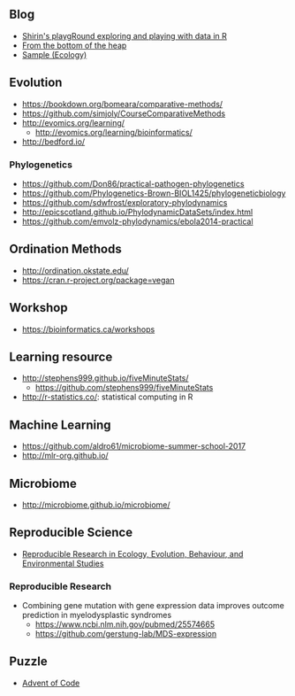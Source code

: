 ## Blog

+ [Shirin's playgRound exploring and playing with data in R](https://shiring.github.io/)
+ [From the bottom of the heap](https://www.fromthebottomoftheheap.net/)
+ [Sample (Ecology)](https://jonlefcheck.net/)

## Evolution

+ <https://bookdown.org/bomeara/comparative-methods/>
+ <https://github.com/simjoly/CourseComparativeMethods>
+ <http://evomics.org/learning/>
    - <http://evomics.org/learning/bioinformatics/>
+ <http://bedford.io/>

### Phylogenetics

+ <https://github.com/Don86/practical-pathogen-phylogenetics>
+ <https://github.com/Phylogenetics-Brown-BIOL1425/phylogeneticbiology>
+ <https://github.com/sdwfrost/exploratory-phylodynamics>
+ <http://epicscotland.github.io/PhylodynamicDataSets/index.html>
+ <https://github.com/emvolz-phylodynamics/ebola2014-practical>


## Ordination Methods

+ <http://ordination.okstate.edu/>
+ <https://cran.r-project.org/package=vegan>

## Workshop

+ <https://bioinformatics.ca/workshops>

## Learning resource

+ <http://stephens999.github.io/fiveMinuteStats/>
	- <https://github.com/stephens999/fiveMinuteStats>
+ <http://r-statistics.co/>: statistical computing in R

## Machine Learning

+ <https://github.com/aldro61/microbiome-summer-school-2017>
+ <http://mlr-org.github.io/>


## Microbiome

+ <http://microbiome.github.io/microbiome/>

## Reproducible Science

+ [Reproducible Research in Ecology, Evolution, Behaviour, and Environmental Studies](https://github.com/opetchey/RREEBES)

### Reproducible Research

+ Combining gene mutation with gene expression data improves outcome prediction
  in myelodysplastic syndromes
  - <https://www.ncbi.nlm.nih.gov/pubmed/25574665>
  - <https://github.com/gerstung-lab/MDS-expression>
  

## Puzzle

+ [Advent of Code](https://adventofcode.com/)
